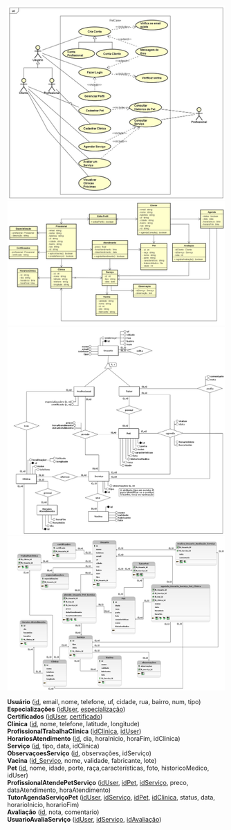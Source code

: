 ![UCD](./artifacts/petCare-UCD.jpeg)
![CD](./artifacts/petCare-CD.png)
![ERD](./artifacts/petcare-ER.png)
![LM](./artifacts/petcare-logico-FN.png)

**Usuário** (<u>id</u>, email, nome, telefone, uf, cidade, rua, bairro, num, tipo) \
**Especializações** (<u>idUser</u>, <u>especialização</u>) \
**Certificados** (<u>idUser</u>, <u>certificado</u>) \
**Clinica** (<u>id</u>, nome, telefone, latitude, longitude) \
**ProfissionalTrabalhaClinica** (<u>idClinica</u>, <u>idUser</u>) \
**HorariosAtendimento** (<u>id</u>, dia, horaInicio, horaFim, idClinica) \
**Serviço** (<u>id</u>, tipo, data, idClinica) \
**ObservaçoesServiço** (<u>id</u>, observações, idServiço) \
**Vacina** (<u>id_Serviço</u>, nome, validade, fabricante, lote) \
**Pet** (<u>id</u>, nome, idade, porte, raça,características, foto, historicoMedico, idUser) \
**ProfissionalAtendePetServiço** (<u>idUser</u>, <u>idPet</u>, <u>idServiço</u>, preco, dataAtendimento, horaAtendimento) \
**TutorAgendaServiçoPet** (<u>idUser</u>, <u>idServiço</u>, <u>idPet</u>, <u>idClinica</u>, status, data, horarioInicio, horarioFim) \
**Avaliação** (<u>id</u>, nota, comentario) \
**UsuarioAvaliaServiço** (<u>idUser</u>, <u>idServiço</u>, <u>idAvaliação</u>)